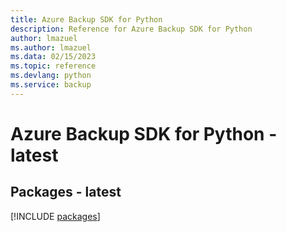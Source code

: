 ```yaml
---
title: Azure Backup SDK for Python
description: Reference for Azure Backup SDK for Python
author: lmazuel
ms.author: lmazuel
ms.data: 02/15/2023
ms.topic: reference
ms.devlang: python
ms.service: backup
---
```

# Azure Backup SDK for Python - latest
## Packages - latest
[!INCLUDE [packages](backup-index.md)]